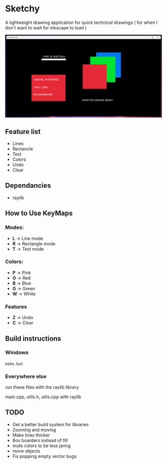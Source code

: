 # Sketchy
A lightweight drawing application for quick technical drawings ( for when I don't want to wait for inkscape to load )

![SKETCHY](include/shot1.png)

## Feature list
- Lines
- Rectancle
- Text
- Colors
- Undo
- Clear
## Dependancies 
- raylib
## How to Use KeyMaps
### Modes:
- **L** -> Line mode  
- **R** -> Rectangle mode  
- **T** -> Text mode  

### Colors:
- **P** -> Pink  
- **O** -> Red  
- **B** -> Blue  
- **G** -> Green
- **W** -> White

### Features
- **Z** -> Undo
- **C** -> Clear
## Build instructions
### Windows 
```make.bat``` 
### Everywhere else
run these files with the raylib library

main.cpp, utils.h, utils.cpp with raylib

## TODO
- Get a better build system for libraries
- Zooming and moving
- Make lines thicker
- Box boarders instead of fill
- mute colors to be less jaring
- move objects
- Fix popping empty vector bugs
